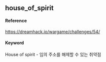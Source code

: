 ## house_of_spirit
#### Reference
https://dreamhack.io/wargame/challenges/54/
#### Keyword
House of spirit - 임의 주소를 해제할 수 있는 취약점
